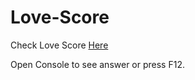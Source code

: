 # Love-Score

Check Love Score [Here](https://pratibha1897.github.io/Love-Score/)

Open Console to see answer or press F12.

